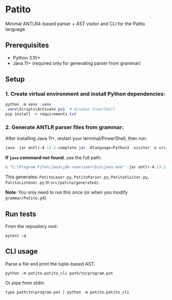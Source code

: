 # Patito

Minimal ANTLR4-based parser + AST visitor and CLI for the Patito language.

## Prerequisites

- Python 3.10+
- Java 11+ (required only for generating parser from grammar)

## Setup

### 1. Create virtual environment and install Python dependencies:

```powershell
python -m venv .venv
.venv\Scripts\Activate.ps1  # Windows PowerShell
pip install -r requirements.txt
```

### 2. Generate ANTLR parser files from grammar:

After installing Java 11+, restart your terminal/PowerShell, then run:

```powershell
java -jar antlr-4.13.2-complete.jar -Dlanguage=Python3 -visitor -o src/patito/generated grammar/Patito.g4
```

**If `java` command not found**, use the full path:

```powershell
& "C:\Program Files\Java\jdk-<version>\bin\java.exe" -jar antlr-4.13.2-complete.jar -Dlanguage=Python3 -visitor -o src/patito/generated grammar/Patito.g4
```

This generates: `PatitoLexer.py`, `PatitoParser.py`, `PatitoVisitor.py`, `PatitoListener.py` in `src/patito/generated/`.

**Note**: You only need to run this once (or when you modify `grammar/Patito.g4`).

## Run tests

From the repository root:

```
pytest -q
```

## CLI usage

Parse a file and print the tuple-based AST:

```
python -m patito.patito_cli path/to/program.pat
```

Or pipe from stdin:

```
type path\to\program.pat | python -m patito.patito_cli
```
